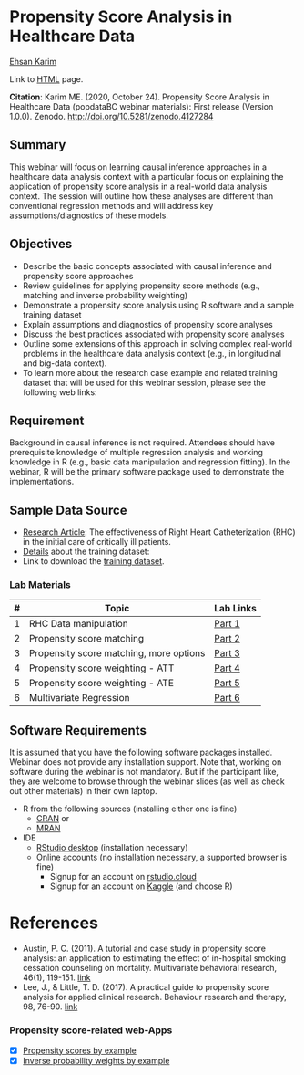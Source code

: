 # Propensity Score Analysis in Healthcare Data

[Ehsan Karim](http://ehsank.com/)

Link to [HTML](https://ehsanx.github.io/popdataBCwebinar/) page.

**Citation**: Karim ME. (2020, October 24). Propensity Score Analysis in Healthcare Data (popdataBC webinar materials): First release (Version 1.0.0). Zenodo. http://doi.org/10.5281/zenodo.4127284

## Summary

This webinar will focus on learning causal inference approaches in a healthcare data analysis context with a particular focus on explaining the application of propensity score analysis in a real-world data analysis context. The session will outline how these analyses are different than conventional regression methods and will address key assumptions/diagnostics of these models.

## Objectives

- Describe the basic concepts associated with causal inference and propensity score approaches
- Review guidelines for applying propensity score methods (e.g., matching and inverse probability weighting)
- Demonstrate a propensity score analysis using R software and a sample training dataset
- Explain assumptions and diagnostics of propensity score analyses
- Discuss the best practices associated with propensity score analyses
- Outline some extensions of this approach in solving complex real-world problems in the healthcare data analysis context (e.g., in longitudinal and big-data context).
- To learn more about the research case example and related training dataset that will be used for this webinar session, please see the following web links:

## Requirement

Background in causal inference is not required. Attendees should have prerequisite knowledge of multiple regression analysis and working knowledge in R (e.g., basic data manipulation and regression fitting). In the webinar, R will be the primary software package used to demonstrate the implementations. 

## Sample Data Source

- [Research Article](https://jamanetwork.com/journals/jama/articlepdf/407990/jama_276_11_030.pdf): The effectiveness of Right Heart Catheterization (RHC) in the initial care of critically ill patients.
- [Details](http://biostat.mc.vanderbilt.edu/wiki/pub/Main/DataSets/rhc.html) about the training dataset:
- Link to download the [training dataset](http://biostat.mc.vanderbilt.edu/wiki/pub/Main/DataSets/rhc.csv).

### Lab Materials

| # | Topic | Lab Links |
|---|-----------|----------------------------------|
| 1 | RHC Data manipulation | [Part 1](https://htmlpreview.github.io/?https://raw.githubusercontent.com/ehsanx/popdataBCwebinar/master/wb1.html) 
| 2 | Propensity score matching | [Part 2](https://htmlpreview.github.io/?https://raw.githubusercontent.com/ehsanx/popdataBCwebinar/master/wb2.html) 
| 3 | Propensity score matching, more options | [Part 3](https://htmlpreview.github.io/?https://raw.githubusercontent.com/ehsanx/popdataBCwebinar/master/wb3.html) 
| 4 | Propensity score weighting - ATT | [Part 4](https://htmlpreview.github.io/?https://raw.githubusercontent.com/ehsanx/popdataBCwebinar/master/wb4.html) 
| 5 | Propensity score weighting - ATE | [Part 5](https://htmlpreview.github.io/?https://raw.githubusercontent.com/ehsanx/popdataBCwebinar/master/wb5.html) 
| 6 | Multivariate Regression | [Part 6](https://htmlpreview.github.io/?https://raw.githubusercontent.com/ehsanx/popdataBCwebinar/master/wb6.html) 


## Software Requirements

It is assumed that you have the following software packages installed. Webinar does not provide any installation support. Note that, working on software during the webinar is not mandatory. But if the participant like, they are welcome to browse through the webinar slides (as well as check out other materials) in their own laptop.

- R from the following sources (installing either one is fine)
  - [CRAN](https://cran.r-project.org/) or 
  - [MRAN](https://mran.microsoft.com/open) 
- IDE
  - [RStudio desktop](https://www.rstudio.com/products/rstudio/download/) (installation necessary)
  - Online accounts (no installation necessary, a supported browser is fine)
    - Signup for an account on [rstudio.cloud](https://login.rstudio.cloud/login?redirect=%2Foauth%2Fauthorize%3Fredirect_uri%3Dhttps%253A%252F%252Frstudio.cloud%252Flogin%26client_id%3Drstudio-cloud%26response_type%3Dcode%26show_auth%3D0%26show_login%3D1%26show_setup%3D1&amp;setup=True)
    -  Signup for an account on [Kaggle](https://www.kaggle.com/) (and choose R)

# References

- Austin, P. C. (2011). A tutorial and case study in propensity score analysis: an application to estimating the effect of in-hospital smoking cessation counseling on mortality. Multivariate behavioral research, 46(1), 119-151. [link](https://www.tandfonline.com/doi/pdf/10.1080/00273171.2011.540480)
- Lee, J., & Little, T. D. (2017). A practical guide to propensity score analysis for applied clinical research. Behaviour research and therapy, 98, 76-90. [link](https://www.sciencedirect.com/science/article/abs/pii/S0005796717300141)

### Propensity score-related web-Apps
- [x] [Propensity scores by example](https://ehsanx.shinyapps.io/project1/)
- [x] [Inverse probability weights by example](https://ehsanx.shinyapps.io/project0/)
